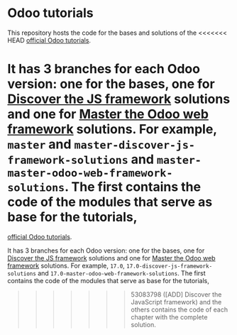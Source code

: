 # Odoo tutorials

This repository hosts the code for the bases and solutions of the
<<<<<<< HEAD
[official Odoo tutorials](https://www.odoo.com/documentation/master/developer/tutorials.html).

It has 3 branches for each Odoo version: one for the bases, one for
[Discover the JS framework](https://www.odoo.com/documentation/master/developer/tutorials/discover_js_framework.html) solutions and one for [Master the Odoo web framework](https://www.odoo.com/documentation/master/developer/tutorials/master_odoo_web_framework.html) solutions. For example, `master` and `master-discover-js-framework-solutions` and `master-master-odoo-web-framework-solutions`. The first
contains the code of the modules that serve as base for the tutorials,
=======
[official Odoo tutorials](https://www.odoo.com/documentation/17.0/developer/tutorials.html).

It has 3 branches for each Odoo version: one for the bases, one for
[Discover the JS framework](https://www.odoo.com/documentation/17.0/developer/tutorials/discover_js_framework.html) solutions and one for [Master the Odoo web framework](https://www.odoo.com/documentation/17.0/developer/tutorials/master_odoo_web_framework.html) solutions. For example, `17.0`, `17.0-discover-js-framework-solutions` and `17.0-master-odoo-web-framework-solutions`. 
The first contains the code of the modules that serve as base for the tutorials,
>>>>>>> 53083798 ([ADD] Discover the JavaScript framework)
and the others contains the code of each chapter with the complete
solution.
